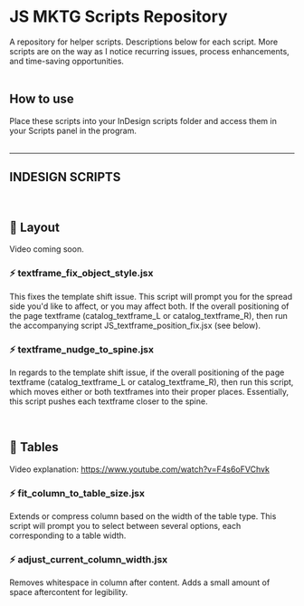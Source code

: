 # JS MKTG Scripts Repository

A repository for helper scripts. Descriptions below for each script. More scripts are on the way as I notice recurring issues, process enhancements, and time-saving opportunities.
<br><br>

## How to use
Place these scripts into your InDesign scripts folder and access them in your Scripts panel in the program.
<br><br>

<hr>

## INDESIGN SCRIPTS
<br>

## 📁 Layout
Video coming soon.

### ⚡️ textframe_fix_object_style.jsx
This fixes the template shift issue. This script will prompt you for the spread side you'd like to affect, or you may affect both. If the overall positioning of the page textframe (catalog_textframe_L or catalog_textframe_R), then run the accompanying script JS_textframe_position_fix.jsx (see below).

### ⚡️ textframe_nudge_to_spine.jsx
In regards to the template shift issue, if the overall positioning of the page textframe (catalog_textframe_L or catalog_textframe_R), then run this script, which moves either or both textframes into their proper places. Essentially, this script pushes each textframe closer to the spine.

<br>

## 📁 Tables
Video explanation: https://www.youtube.com/watch?v=F4s6oFVChvk

### ⚡️ fit_column_to_table_size.jsx
Extends or compress column based on the width of the table type. This script will prompt you to select between several options, each corresponding to a table width. 

### ⚡️ adjust_current_column_width.jsx
Removes whitespace in column after content. Adds a small amount of space aftercontent for legibility.


